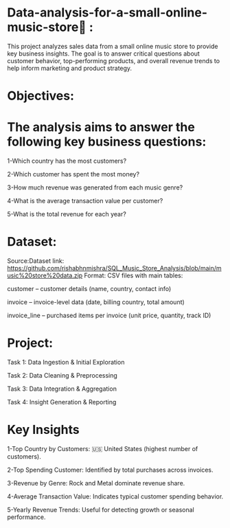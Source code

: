 # Data-analysis-for-a-small-online-music-store🎵 :

This project analyzes sales data from a small online music store to provide key business insights. The goal is to answer critical questions about customer behavior, 
top-performing products, and overall revenue trends to help inform marketing and product strategy.

# Objectives:    
# The analysis aims to answer the following key business questions:

1-Which country has the most customers?

2-Which customer has spent the most money?

3-How much revenue was generated from each music genre?

4-What is the average transaction value per customer?

5-What is the total revenue for each year?

# Dataset:

Source:Dataset link: https://github.com/rishabhnmishra/SQL_Music_Store_Analysis/blob/main/music%20store%20data.zip
Format: CSV files with main tables:

customer – customer details (name, country, contact info)

invoice – invoice-level data (date, billing country, total amount)

invoice_line – purchased items per invoice (unit price, quantity, track ID)

# Project:
Task 1: Data Ingestion & Initial Exploration

​Task 2: Data Cleaning & Preprocessing

​Task 3: Data Integration & Aggregation

​Task 4: Insight Generation & Reporting

# Key Insights
 1-Top Country by Customers: 🇺🇸 United States (highest number of customers).
 
 2-Top Spending Customer: Identified by total purchases across invoices.
 
 3-Revenue by Genre: Rock and Metal dominate revenue share.
 
 4-Average Transaction Value: Indicates typical customer spending behavior.
 
 5-Yearly Revenue Trends: Useful for detecting growth or seasonal performance.
